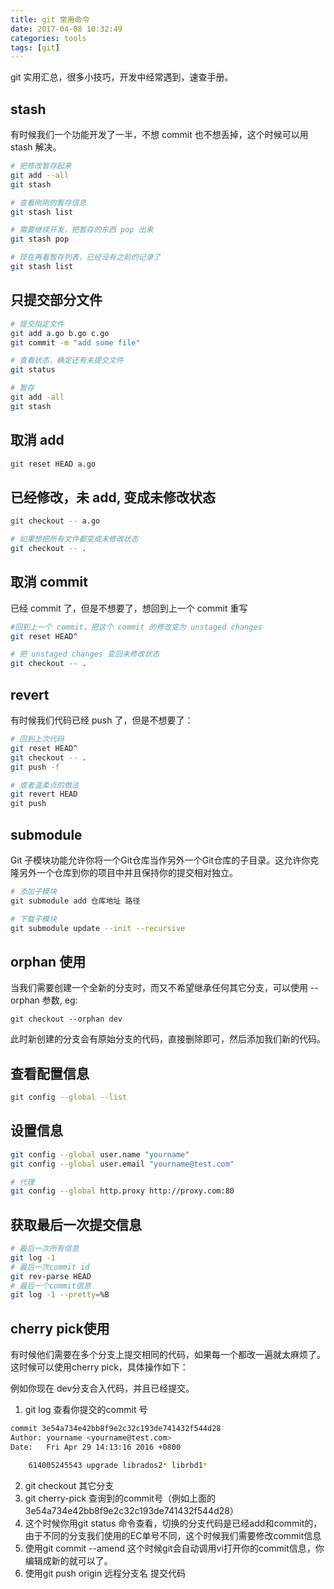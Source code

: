 ```yaml
---
title: git 常用命令
date: 2017-04-08 10:32:49
categories: tools
tags: [git]
---
```


git 实用汇总，很多小技巧，开发中经常遇到，速查手册。

<!-- more -->

## stash

有时候我们一个功能开发了一半，不想 commit 也不想丢掉，这个时候可以用 stash 解决。

```bash
# 把修改暂存起来
git add --all
git stash

# 查看刚刚的暂存信息
git stash list

# 需要继续开发，把暂存的东西 pop 出来
git stash pop

# 现在再看暂存列表，已经没有之前的记录了
git stash list
```

## 只提交部分文件

```bash
# 提交指定文件
git add a.go b.go c.go
git commit -m "add some file"

# 查看状态，确定还有未提交文件
git status

# 暂存
git add -all
git stash
```
## 取消 add

```bash
git reset HEAD a.go
```

## 已经修改，未 add, 变成未修改状态

```bash
git checkout -- a.go

# 如果想把所有文件都变成未修改状态
git checkout -- .
```

## 取消 commit

已经 commit 了，但是不想要了，想回到上一个 commit 重写

```bash
#回到上一个 commit，把这个 commit 的修改变为 unstaged changes
git reset HEAD^

# 把 unstaged changes 变回未修改状态
git checkout -- .
```

## revert

有时候我们代码已经 push 了，但是不想要了：

```bash
# 回到上次代码
git reset HEAD^
git checkout -- .
git push -f

# 或者温柔点的做法
git revert HEAD
git push
```

## submodule
Git 子模块功能允许你将一个Git仓库当作另外一个Git仓库的子目录。这允许你克隆另外一个仓库到你的项目中并且保持你的提交相对独立。

```bash
# 添加子模块
git submodule add 仓库地址 路径

# 下载子模块
git submodule update --init --recursive
```

## orphan 使用

当我们需要创建一个全新的分支时，而又不希望继承任何其它分支，可以使用 --orphan 参数, eg:

```shell
git checkout --orphan dev
```

此时新创建的分支会有原始分支的代码，直接删除即可，然后添加我们新的代码。

## 查看配置信息
```bash
git config --global --list
```

## 设置信息
```bash
git config --global user.name "yourname"
git config --global user.email "yourname@test.com"

# 代理
git config --global http.proxy http://proxy.com:80
```

## 获取最后一次提交信息
```bash
# 最后一次所有信息
git log -1
# 最后一次commit id
git rev-parse HEAD
# 最后一个commit信息
git log -1 --pretty=%B
```

## cherry pick使用
有时候他们需要在多个分支上提交相同的代码，如果每一个都改一遍就太麻烦了。
这时候可以使用cherry pick，具体操作如下：


例如你现在 dev分支合入代码，并且已经提交。
1. git log 查看你提交的commit 号
```bash
commit 3e54a734e42bb8f9e2c32c193de741432f544d28
Author: yourname <yourname@test.com>
Date:   Fri Apr 29 14:13:16 2016 +0800

    614005245543 upgrade librados2* librbd1*
```
2. git checkout 其它分支
3. git cherry-pick 查询到的commit号（例如上面的3e54a734e42bb8f9e2c32c193de741432f544d28）
4. 这个时候你用git status 命令查看，切换的分支代码是已经add和commit的，由于不同的分支我们使用的EC单号不同，这个时候我们需要修改commit信息
5. 使用git commit --amend 这个时候git会自动调用vi打开你的commit信息，你编辑成新的就可以了。
6. 使用git push origin 远程分支名 提交代码